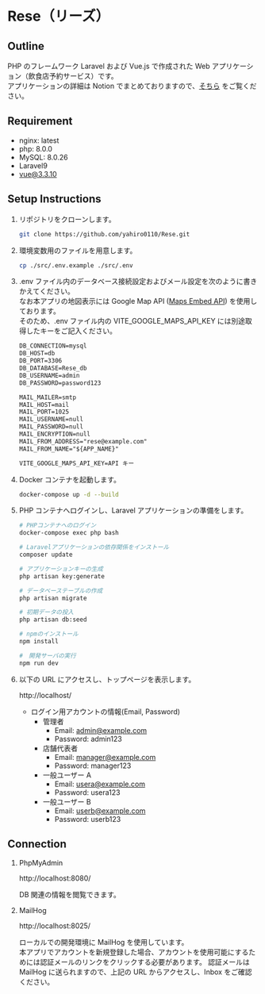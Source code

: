 # Rese（リーズ）

## Outline

PHP のフレームワーク Laravel および Vue.js で作成された Web アプリケーション（飲食店予約サービス）です。<br />
アプリケーションの詳細は Notion でまとめておりますので、[そちら](https://h-yamasita.notion.site/Rese-d233d1ed442f41aa9402e8e2fc0822af?pvs=4) をご覧ください。

## Requirement

-   nginx: latest
-   php: 8.0.0
-   MySQL: 8.0.26
-   Laravel9
-   vue@3.3.10

## Setup Instructions

1.  リポジトリをクローンします。

    ```bash
    git clone https://github.com/yahiro0110/Rese.git
    ```

2.  環境変数用のファイルを用意します。

    ```bash
    cp ./src/.env.example ./src/.env
    ```

3.  .env ファイル内のデータベース接続設定およびメール設定を次のように書きかえてください。<br />
    なお本アプリの地図表示には Google Map API ([Maps Embed API](https://developers.google.com/maps/documentation/embed/get-started?hl=ja)) を使用しております。<br />
    そのため、.env ファイル内の VITE_GOOGLE_MAPS_API_KEY には別途取得したキーをご記入ください。

    ```markdown
    DB_CONNECTION=mysql
    DB_HOST=db
    DB_PORT=3306
    DB_DATABASE=Rese_db
    DB_USERNAME=admin
    DB_PASSWORD=password123

    MAIL_MAILER=smtp
    MAIL_HOST=mail
    MAIL_PORT=1025
    MAIL_USERNAME=null
    MAIL_PASSWORD=null
    MAIL_ENCRYPTION=null
    MAIL_FROM_ADDRESS="rese@example.com"
    MAIL_FROM_NAME="${APP_NAME}"

    VITE_GOOGLE_MAPS_API_KEY=API キー
    ```

4.  Docker コンテナを起動します。

    ```bash
    docker-compose up -d --build
    ```

5.  PHP コンテナへログインし、Laravel アプリケーションの準備をします。

    ```bash
    # PHPコンテナへのログイン
    docker-compose exec php bash

    # Laravelアプリケーションの依存関係をインストール
    composer update

    # アプリケーションキーの生成
    php artisan key:generate

    # データベーステーブルの作成
    php artisan migrate

    # 初期データの投入
    php artisan db:seed

    # npmのインストール
    npm install

    #　開発サーバの実行
    npm run dev
    ```

6.  以下の URL にアクセスし、トップページを表示します。

    http://localhost/

    -   ログイン用アカウントの情報(Email, Password)
        -   管理者
            -   Email: admin@example.com
            -   Password: admin123
        -   店舗代表者
            -   Email: manager@example.com
            -   Password: manager123
        -   一般ユーザー A
            -   Email: usera@example.com
            -   Password: usera123
        -   一般ユーザー B
            -   Email: userb@example.com
            -   Password: userb123

## Connection

1. PhpMyAdmin

    http://localhost:8080/

    DB 関連の情報を閲覧できます。

2. MailHog

    http://localhost:8025/

    ローカルでの開発環境に MailHog を使用しています。<br />
    本アプリでアカウントを新規登録した場合、アカウントを使用可能にするためには認証メールのリンクをクリックする必要があります。
    認証メールは MailHog に送られますので、上記の URL からアクセスし、Inbox をご確認ください。
